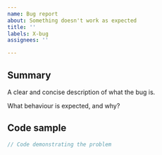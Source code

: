 ```yaml
---
name: Bug report
about: Something doesn't work as expected
title: ''
labels: X-bug
assignees: ''

---
```


## Summary

A clear and concise description of what the bug is.

What behaviour is expected, and why?

## Code sample

```rust
// Code demonstrating the problem
```
